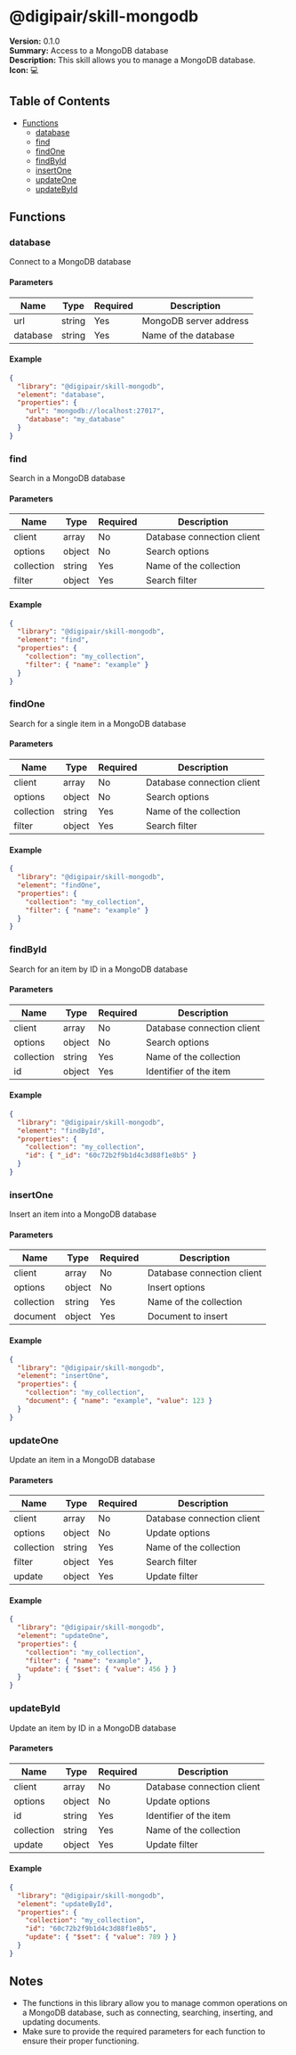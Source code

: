 # @digipair/skill-mongodb

**Version:** 0.1.0  
**Summary:** Access to a MongoDB database  
**Description:** This skill allows you to manage a MongoDB database.  
**Icon:** 💻

## Table of Contents

- [Functions](#functions)
  - [database](#database)
  - [find](#find)
  - [findOne](#findOne)
  - [findById](#findById)
  - [insertOne](#insertOne)
  - [updateOne](#updateOne)
  - [updateById](#updateById)

## Functions

### database

Connect to a MongoDB database

#### Parameters

| Name      | Type   | Required | Description                     |
|-----------|--------|----------|---------------------------------|
| url       | string | Yes      | MongoDB server address          |
| database  | string | Yes      | Name of the database            |

#### Example

```json
{
  "library": "@digipair/skill-mongodb",
  "element": "database",
  "properties": {
    "url": "mongodb://localhost:27017",
    "database": "my_database"
  }
}
```

### find

Search in a MongoDB database

#### Parameters

| Name        | Type   | Required | Description                          |
|-------------|--------|----------|--------------------------------------|
| client      | array  | No       | Database connection client            |
| options     | object | No       | Search options                        |
| collection  | string | Yes      | Name of the collection               |
| filter      | object | Yes      | Search filter                        |

#### Example

```json
{
  "library": "@digipair/skill-mongodb",
  "element": "find",
  "properties": {
    "collection": "my_collection",
    "filter": { "name": "example" }
  }
}
```

### findOne

Search for a single item in a MongoDB database

#### Parameters

| Name        | Type   | Required | Description                          |
|-------------|--------|----------|--------------------------------------|
| client      | array  | No       | Database connection client            |
| options     | object | No       | Search options                        |
| collection  | string | Yes      | Name of the collection               |
| filter      | object | Yes      | Search filter                        |

#### Example

```json
{
  "library": "@digipair/skill-mongodb",
  "element": "findOne",
  "properties": {
    "collection": "my_collection",
    "filter": { "name": "example" }
  }
}
```

### findById

Search for an item by ID in a MongoDB database

#### Parameters

| Name        | Type   | Required | Description                          |
|-------------|--------|----------|--------------------------------------|
| client      | array  | No       | Database connection client            |
| options     | object | No       | Search options                        |
| collection  | string | Yes      | Name of the collection               |
| id          | object | Yes      | Identifier of the item               |

#### Example

```json
{
  "library": "@digipair/skill-mongodb",
  "element": "findById",
  "properties": {
    "collection": "my_collection",
    "id": { "_id": "60c72b2f9b1d4c3d88f1e8b5" }
  }
}
```

### insertOne

Insert an item into a MongoDB database

#### Parameters

| Name        | Type   | Required | Description                          |
|-------------|--------|----------|--------------------------------------|
| client      | array  | No       | Database connection client            |
| options     | object | No       | Insert options                        |
| collection  | string | Yes      | Name of the collection               |
| document    | object | Yes      | Document to insert                   |

#### Example

```json
{
  "library": "@digipair/skill-mongodb",
  "element": "insertOne",
  "properties": {
    "collection": "my_collection",
    "document": { "name": "example", "value": 123 }
  }
}
```

### updateOne

Update an item in a MongoDB database

#### Parameters

| Name        | Type   | Required | Description                          |
|-------------|--------|----------|--------------------------------------|
| client      | array  | No       | Database connection client            |
| options     | object | No       | Update options                        |
| collection  | string | Yes      | Name of the collection               |
| filter      | object | Yes      | Search filter                        |
| update      | object | Yes      | Update filter                        |

#### Example

```json
{
  "library": "@digipair/skill-mongodb",
  "element": "updateOne",
  "properties": {
    "collection": "my_collection",
    "filter": { "name": "example" },
    "update": { "$set": { "value": 456 } }
  }
}
```

### updateById

Update an item by ID in a MongoDB database

#### Parameters

| Name        | Type   | Required | Description                          |
|-------------|--------|----------|--------------------------------------|
| client      | array  | No       | Database connection client            |
| options     | object | No       | Update options                        |
| id          | string | Yes      | Identifier of the item               |
| collection  | string | Yes      | Name of the collection               |
| update      | object | Yes      | Update filter                        |

#### Example

```json
{
  "library": "@digipair/skill-mongodb",
  "element": "updateById",
  "properties": {
    "collection": "my_collection",
    "id": "60c72b2f9b1d4c3d88f1e8b5",
    "update": { "$set": { "value": 789 } }
  }
}
```

## Notes

- The functions in this library allow you to manage common operations on a MongoDB database, such as connecting, searching, inserting, and updating documents.
- Make sure to provide the required parameters for each function to ensure their proper functioning.